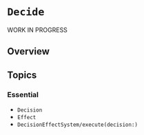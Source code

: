 # ``Decide``

WORK IN PROGRESS

## Overview


## Topics
### Essential
- ``Decision``
- ``Effect``
- ``DecisionEffectSystem/execute(decision:)``
